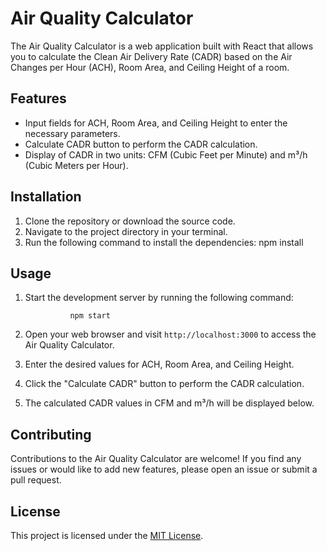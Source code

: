 # Air Quality Calculator

The Air Quality Calculator is a web application built with React that allows you to calculate the Clean Air Delivery Rate (CADR) based on the Air Changes per Hour (ACH), Room Area, and Ceiling Height of a room.

## Features

- Input fields for ACH, Room Area, and Ceiling Height to enter the necessary parameters.
- Calculate CADR button to perform the CADR calculation.
- Display of CADR in two units: CFM (Cubic Feet per Minute) and m³/h (Cubic Meters per Hour).

## Installation

1. Clone the repository or download the source code.
2. Navigate to the project directory in your terminal.
3. Run the following command to install the dependencies:
                npm install

## Usage

1. Start the development server by running the following command:

                 npm start 

2. Open your web browser and visit `http://localhost:3000` to access the Air Quality Calculator.

3. Enter the desired values for ACH, Room Area, and Ceiling Height.

4. Click the "Calculate CADR" button to perform the CADR calculation.

5. The calculated CADR values in CFM and m³/h will be displayed below.

## Contributing

Contributions to the Air Quality Calculator are welcome! If you find any issues or would like to add new features, please open an issue or submit a pull request.

## License

This project is licensed under the [MIT License](LICENSE).

